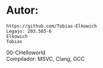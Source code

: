 # Autor:
    https://github.com/Tobias-Elkowich
    Legajo: 203.585-6
    Elkowich
    Tobias
00-CHelloworld <br />
Compilador: MSVC, Clang, GCC
